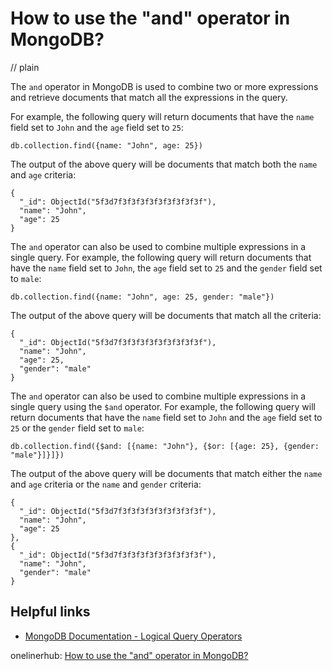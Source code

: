 # How to use the "and" operator in MongoDB?
// plain

The `and` operator in MongoDB is used to combine two or more expressions and retrieve documents that match all the expressions in the query.

For example, the following query will return documents that have the `name` field set to `John` and the `age` field set to `25`:

```
db.collection.find({name: "John", age: 25})
```

The output of the above query will be documents that match both the `name` and `age` criteria:

```
{
  "_id": ObjectId("5f3d7f3f3f3f3f3f3f3f3f3f"),
  "name": "John",
  "age": 25
}
```

The `and` operator can also be used to combine multiple expressions in a single query. For example, the following query will return documents that have the `name` field set to `John`, the `age` field set to `25` and the `gender` field set to `male`:

```
db.collection.find({name: "John", age: 25, gender: "male"})
```

The output of the above query will be documents that match all the criteria:

```
{
  "_id": ObjectId("5f3d7f3f3f3f3f3f3f3f3f3f"),
  "name": "John",
  "age": 25,
  "gender": "male"
}
```

The `and` operator can also be used to combine multiple expressions in a single query using the `$and` operator. For example, the following query will return documents that have the `name` field set to `John` and the `age` field set to `25` or the `gender` field set to `male`:

```
db.collection.find({$and: [{name: "John"}, {$or: [{age: 25}, {gender: "male"}]}]})
```

The output of the above query will be documents that match either the `name` and `age` criteria or the `name` and `gender` criteria:

```
{
  "_id": ObjectId("5f3d7f3f3f3f3f3f3f3f3f3f"),
  "name": "John",
  "age": 25
},
{
  "_id": ObjectId("5f3d7f3f3f3f3f3f3f3f3f3f"),
  "name": "John",
  "gender": "male"
}
```

## Helpful links

- [MongoDB Documentation - Logical Query Operators](https://docs.mongodb.com/manual/reference/operator/query-logical/)

onelinerhub: [How to use the "and" operator in MongoDB?](https://onelinerhub.com/mongodb/how-to-use-the--and--operator-in-mongodb)